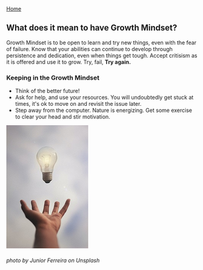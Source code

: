 [Home](README.md)

## What does it mean to have Growth Mindset?
Growth Mindset is to be open to learn and try new things, even with the fear of failure. Know that your abilities can continue to develop through persistence and dedication, even when things get tough. Accept critisism as it is offered and use it to grow. Try, fail, **Try again.**

### **Keeping in the Growth Mindset**
- Think of the better future!
- Ask for help, and use your resources. You will undoubtedly get stuck at times, it's ok to move on and revisit the issue later.
- Step away from the computer. Nature is energizing. Get some exercise to clear your head and stir motivation.

![](junior-ferreira-7esRPTt38nI-unsplash.jpg)
###### photo by Junior Ferreira on Unsplash

